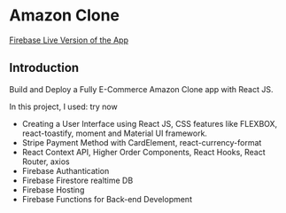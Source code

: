 # Amazon Clone

[Firebase Live Version of the App](https://clone-b539a.web.app/)


## Introduction
Build and Deploy a Fully E-Commerce Amazon Clone app with React JS.

In this project, I used:
try now

- Creating a User Interface using React JS, CSS features like FLEXBOX, react-toastify, moment and Material UI framework.
- Stripe Payment Method with CardElement, react-currency-format
- React Context API, Higher Order Components, React Hooks, React Router, axios
- Firebase Authantication
- Firebase Firestore realtime DB
- Firebase Hosting
- Firebase Functions for Back-end Development

